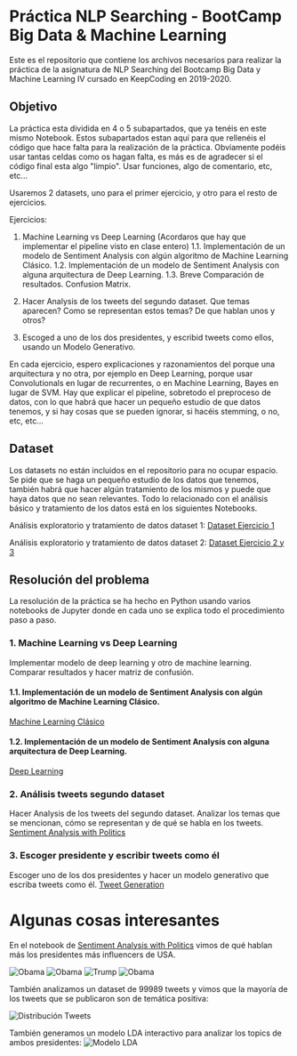 # Práctica NLP Searching - BootCamp Big Data & Machine Learning

Este es el repositorio que contiene los archivos necesarios para realizar la práctica de la asignatura de NLP Searching del Bootcamp Big Data y Machine Learning IV cursado en KeepCoding en 2019-2020.

## Objetivo

La práctica esta dividida en 4 o 5 subapartados, que ya tenéis en este mismo Notebook. Estos subapartados estan aquí para que rellenéis el código que hace falta para la realización de la práctica. Obviamente podéis usar tantas celdas como os hagan falta, es más es de agradecer si el código final esta algo "limpio". Usar funciones, algo de comentario, etc, etc...

Usaremos 2 datasets, uno para el primer ejercicio, y otro para el resto de ejercicios.

Ejercicios:

1.   Machine Learning vs Deep Learning (Acordaros que hay que implementar el pipeline visto en clase entero)
    1.1. Implementación de un modelo de Sentiment Analysis con algún algoritmo de Machine Learning Clásico.
    1.2. Implementación de un modelo de Sentiment Analysis con alguna arquitectura de Deep Learning.
    1.3. Breve Comparación de resultados. Confusion Matrix.
    
2. Hacer Analysis de los tweets del segundo dataset. Que temas aparecen? Como se representan estos temas? De que hablan unos y otros?

3. Escoged a uno de los dos presidentes, y escribid tweets como ellos, usando un Modelo Generativo.

En cada ejercicio, espero explicaciones y razonamientos del porque una arquitectura y no otra, por ejemplo en Deep Learning, porque usar Convolutionals en lugar de recurrentes, o en Machine Learning, Bayes en lugar de SVM. Hay que explicar el pipeline, sobretodo el preproceso de datos, con lo que habrá que hacer un pequeño estudio de que datos tenemos, y si hay cosas que se pueden ignorar, si hacéis stemming, o no, etc, etc...

## Dataset 

Los datasets no están incluidos en el repositorio para no ocupar espacio. Se pide que se haga un pequeño estudio de los datos que tenemos, también habrá que hacer algún tratamiento de los mismos y puede que haya datos que no sean relevantes. Todo lo relacionado con el análisis básico y tratamiento de los datos está en los siguientes Notebooks.

Análisis exploratorio y tratamiento de datos dataset 1:
[Dataset Ejercicio 1](00_1_AnalisisDataset1.ipynb)

Análisis exploratorio y tratamiento de datos dataset 2:
[Dataset Ejercicio 2 y 3](00_2_AnalisisDataset2.ipynb)

## Resolución del problema

La resolución de la práctica se ha hecho en Python usando varios notebooks de Jupyter donde en cada uno se explica todo el procedimiento paso a paso.

### 1. Machine Learning vs Deep Learning
Implementar modelo de deep learning y otro de machine learning. Comparar resultados y hacer matriz de confusión.
#### 1.1. Implementación de un modelo de Sentiment Analysis con algún algoritmo de Machine Learning Clásico.
[Machine Learning Clásico](01_1_ML_Clasico.ipynb)
#### 1.2. Implementación de un modelo de Sentiment Analysis con alguna arquitectura de Deep Learning.
[Deep Learning](01_2_DeepLearning.ipynb)

### 2. Análisis tweets segundo dataset
Hacer Analysis de los tweets del segundo dataset. Analizar los temas que se mencionan, cómo se representan y de qué se habla en los tweets.
[Sentiment Analysis with Politics](02_SentimentAnalysisPolitics.ipynb)

### 3. Escoger presidente y escribir tweets como él 
Escoger uno de los dos presidentes y hacer un modelo generativo que escriba tweets como él.
[Tweet Generation](03_TweetGeneration.ipynb)

# Algunas cosas interesantes
En el notebook de [Sentiment Analysis with Politics](02_SentimentAnalysisPolitics.ipynb) vimos de qué hablan más los presidentes más influencers de USA.

![Obama](Obama_tweets.png)
![Obama](graph_Obama_.png)
![Trump](Trump_tweets.png)
![Obama](graph_Trump_.png)

También analizamos un dataset de 99989 tweets y vimos que la mayoría de los tweets que se publicaron son de temática positiva:

![Distribución Tweets](distribucion_tweets.PNG)

También generamos un modelo LDA interactivo para analizar los topics de ambos presidentes:
![Modelo LDA](modelo_lda.PNG)